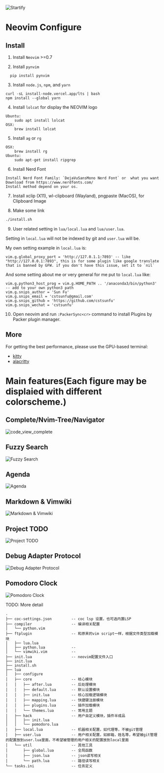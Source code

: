 ![Startify](./pic/main.png)

# Neovim Configure

## Install

1. Install `Neovim` >=0.7

2. Install `pynvim`
```
  pip install pynvim
```

3. Install `node.js`, `npm`, and `yarn`
```
curl -sL install-node.vercel.app/lts | bash
npm install --global yarn
```

4. Install `lolcat` for display the NEOVIM logo
```
Ubuntu:
    sudo apt install lolcat
OSX:
    brew install lolcat
```

5. Install `ag` or `rg`
```
OSX:
    brew install rg
Ubuntu:
    sudo apt-get install ripgrep
```

6. Install Nerd Font
```
Install Nerd Font Family: `DejaVuSansMono Nerd Font` or  what you want
Download from https://www.nerdfonts.com/
Install method depend on your os.
```
7. Install xclip (X11), wl-clipboard (Wayland), pngpaste (MacOS), for Clipboard Image

8. Make some link
```bash
./install.sh
```

9. User related setting in `lua/local.lua` and `lua/user.lua`.

Setting in `local.lua`  will not be indexed by git and `user.lua` will be.

My own setting example in `local.lua` is:
```
vim.g.global_proxy_port = 'http://127.0.1.1:7893' -- like "http://127.0.0.1:7893", this is for some plugin like google translate that is banned by GFW. if you don't have this issue, set it to `nil`
```
And some setting about me or very general for me put to `local.lua` like:

```
vim.g.python3_host_prog = vim.g.HOME_PATH .. '/anaconda3/bin/python3' -- add to your own python3 path
vim.g.snips_author = 'Sun Fu'
vim.g.snips_email = 'cstsunfu@gmail.com'
vim.g.snips_github = 'https://github.com/cstsunfu'
vim.g.snips_wechat = 'cstsunfu'
```

10. Open neovim and run `:PackerSync<cr>` command to install Plugins by Packer plugin manager.


## More

For getting the best performance, please use the GPU-based terminal:

* [kitty](https://github.com/kovidgoyal/kitty)
* [alacritty](https://github.com/jwilm/alacritty)

# Main features(Each figure may be displaied with different colorscheme.)

## Complete/Nvim-Tree/Navigator
![code_view_complete](./pic/code_view.png)

## Fuzzy Search
![Fuzzy Search](./pic/fuzzy_search.png)

## Agenda
![Agenda](./pic/orgmode.png)

## Markdown & Vimwiki
![Markdown & Vimwiki](./pic/markdown.png)

## Project TODO
![Project TODO](./pic/project_todo.png)

## Debug Adapter Protocol 
![Debug Adapter Protocol](./pic/debug_adapter_protocol.png)

## Pomodoro Clock 
![Pomodoro Clock](./pic/pomodoro.png)

TODO: More detail


```
.
├── coc-settings.json         -- coc lsp 设置，也可选内置LSP
├── compiler                  -- 编译相关配置
│   └── python.vim
├── ftplugin                  -- 和原来的vim script一样，根据文件类型加载模块                  
│   ├── lua.lua               
│   ├── python.lua            --                         
│   └── vimwiki.vim           --                          
├── init.lua                  -- neovim配置文件入口                  
├── init.lua
├── install.sh
├── lua
│   ├── configure
│   ├── core                  -- 核心模块                 
│   │   ├── after.lua         -- 后处理模块                    
│   │   ├── default.lua       -- 默认设置模块                             
│   │   ├── init.lua          -- 核心加载逻辑模块                         
│   │   ├── mapping.lua       -- 快捷键注册模块                             
│   │   ├── plugins.lua       -- 插件加载模块                             
│   │   └── themes.lua        -- 常用主题
│   ├── hack                  -- 用户自定义模块，插件半成品
│   │   ├── init.lua
│   │   └── pomodoro.lua
│   ├── local.lua             -- 机器相关配置，如代理等，不被git管理
│   ├── user.lua              -- 用户相关配置，如邮箱，姓名等，希望被git管理的配置放到user.lua里面，不希望被管理的用户相关的配置放到local里面
│   └── util                  -- 其他工具                  
│       ├── global.lua        -- 全局函数                            
│       ├── json.lua          -- json读写相关                          
│       └── path.lua          -- 路径读写相关                          
└── tasks.ini                 -- 任务定义                   

```
